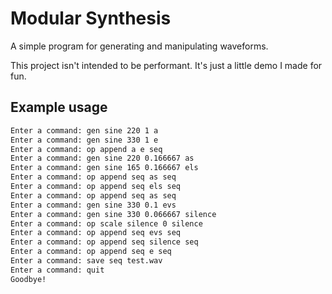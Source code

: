 # Modular Synthesis

A simple program for generating and manipulating waveforms.

This project isn't intended to be performant. It's just a little demo I made
for fun.

## Example usage

```txt
Enter a command: gen sine 220 1 a
Enter a command: gen sine 330 1 e
Enter a command: op append a e seq
Enter a command: gen sine 220 0.166667 as
Enter a command: gen sine 165 0.166667 els
Enter a command: op append seq as seq
Enter a command: op append seq els seq
Enter a command: op append seq as seq
Enter a command: gen sine 330 0.1 evs
Enter a command: gen sine 330 0.066667 silence
Enter a command: op scale silence 0 silence
Enter a command: op append seq evs seq
Enter a command: op append seq silence seq
Enter a command: op append seq e seq
Enter a command: save seq test.wav
Enter a command: quit
Goodbye!
```
